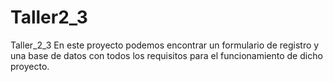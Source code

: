 # Taller2_3
Taller_2_3
En este proyecto podemos encontrar un formulario de registro y una base de datos con todos los requisitos para el funcionamiento de dicho proyecto.

